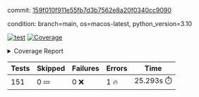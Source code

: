 commit: [159f010f911e55fb7d3b7562e8a20f0340cc9090](https://github.com/rcmdnk/homebrew-file/tree/159f010f911e55fb7d3b7562e8a20f0340cc9090)

condition: branch=main, os=macos-latest, python_version=3.10

[![test](https://github.com/rcmdnk/homebrew-file/actions/workflows/test.yml/badge.svg)](https://github.com/rcmdnk/homebrew-file/actions/runs/11749366948)
<a href="https://github.com/rcmdnk/homebrew-file/blob/159f010f911e55fb7d3b7562e8a20f0340cc9090/README.md"><img alt="Coverage" src="https://img.shields.io/badge/Coverage-0%25-red.svg" /></a><details><summary>Coverage Report </summary><table><tr><th>File</th><th>Stmts</th><th>Miss</th><th>Cover</th><th>Missing</th></tr><tbody><tr><td colspan="5"><b>src/brew_file</b></td></tr><tr><td>&nbsp; &nbsp;<a href="https://github.com/rcmdnk/homebrew-file/blob/159f010f911e55fb7d3b7562e8a20f0340cc9090/src/brew_file/__init__.py">\_\_init\_\_.py</a></td><td>3</td><td>3</td><td>0%</td><td><a href="https://github.com/rcmdnk/homebrew-file/blob/159f010f911e55fb7d3b7562e8a20f0340cc9090/src/brew_file/__init__.py#L1-L4">1&ndash;4</a></td></tr><tr><td>&nbsp; &nbsp;<a href="https://github.com/rcmdnk/homebrew-file/blob/159f010f911e55fb7d3b7562e8a20f0340cc9090/src/brew_file/brew_file.py">brew_file.py</a></td><td>1246</td><td>1246</td><td>0%</td><td><a href="https://github.com/rcmdnk/homebrew-file/blob/159f010f911e55fb7d3b7562e8a20f0340cc9090/src/brew_file/brew_file.py#L1-L2325">1&ndash;2325</a></td></tr><tr><td>&nbsp; &nbsp;<a href="https://github.com/rcmdnk/homebrew-file/blob/159f010f911e55fb7d3b7562e8a20f0340cc9090/src/brew_file/brew_helper.py">brew_helper.py</a></td><td>223</td><td>223</td><td>0%</td><td><a href="https://github.com/rcmdnk/homebrew-file/blob/159f010f911e55fb7d3b7562e8a20f0340cc9090/src/brew_file/brew_helper.py#L1-L375">1&ndash;375</a></td></tr><tr><td>&nbsp; &nbsp;<a href="https://github.com/rcmdnk/homebrew-file/blob/159f010f911e55fb7d3b7562e8a20f0340cc9090/src/brew_file/brew_info.py">brew_info.py</a></td><td>393</td><td>393</td><td>0%</td><td><a href="https://github.com/rcmdnk/homebrew-file/blob/159f010f911e55fb7d3b7562e8a20f0340cc9090/src/brew_file/brew_info.py#L1-L601">1&ndash;601</a></td></tr><tr><td>&nbsp; &nbsp;<a href="https://github.com/rcmdnk/homebrew-file/blob/159f010f911e55fb7d3b7562e8a20f0340cc9090/src/brew_file/info.py">info.py</a></td><td>11</td><td>11</td><td>0%</td><td><a href="https://github.com/rcmdnk/homebrew-file/blob/159f010f911e55fb7d3b7562e8a20f0340cc9090/src/brew_file/info.py#L1-L17">1&ndash;17</a></td></tr><tr><td>&nbsp; &nbsp;<a href="https://github.com/rcmdnk/homebrew-file/blob/159f010f911e55fb7d3b7562e8a20f0340cc9090/src/brew_file/main.py">main.py</a></td><td>166</td><td>166</td><td>0%</td><td><a href="https://github.com/rcmdnk/homebrew-file/blob/159f010f911e55fb7d3b7562e8a20f0340cc9090/src/brew_file/main.py#L1-L674">1&ndash;674</a></td></tr><tr><td>&nbsp; &nbsp;<a href="https://github.com/rcmdnk/homebrew-file/blob/159f010f911e55fb7d3b7562e8a20f0340cc9090/src/brew_file/utils.py">utils.py</a></td><td>69</td><td>69</td><td>0%</td><td><a href="https://github.com/rcmdnk/homebrew-file/blob/159f010f911e55fb7d3b7562e8a20f0340cc9090/src/brew_file/utils.py#L1-L133">1&ndash;133</a></td></tr><tr><td><b>TOTAL</b></td><td><b>2111</b></td><td><b>2111</b></td><td><b>0%</b></td><td>&nbsp;</td></tr></tbody></table></details>

| Tests | Skipped | Failures | Errors | Time |
| ----- | ------- | -------- | -------- | ------------------ |
| 151 | 0 :zzz: | 0 :x: | 1 :fire: | 25.293s :stopwatch: |

